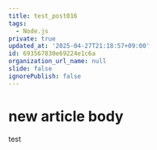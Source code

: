 ```yaml
---
title: test_post016
tags:
  - Node.js
private: true
updated_at: '2025-04-27T21:18:57+09:00'
id: 693567830e69224e1c6a
organization_url_name: null
slide: false
ignorePublish: false
---
```

# new article body
test
